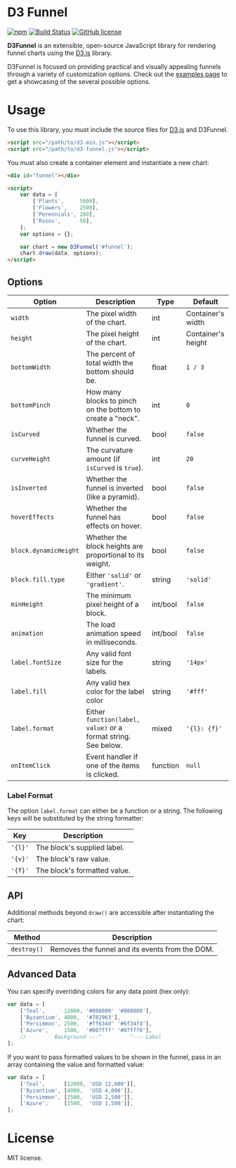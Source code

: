 # D3 Funnel

[![npm](https://img.shields.io/npm/v/d3-funnel.svg?style=flat-square)](https://www.npmjs.com/package/d3-funnel)
[![Build Status](https://img.shields.io/travis/jakezatecky/d3-funnel/master.svg?style=flat-square)](https://travis-ci.org/jakezatecky/d3-funnel)
[![GitHub license](https://img.shields.io/badge/license-MIT-blue.svg?style=flat-square)](https://raw.githubusercontent.com/jakezatecky/d3-funnel/master/LICENSE.txt)

**D3Funnel** is an extensible, open-source JavaScript library for rendering
funnel charts using the [D3.js][d3] library.

D3Funnel is focused on providing practical and visually appealing funnels
through a variety of customization options. Check out the [examples page][examples]
to get a showcasing of the several possible options.

# Usage

To use this library, you must include the source files for [D3.js][d3] and
D3Funnel.

``` html
<script src="/path/to/d3.min.js"></script>
<script src="/path/to/d3-funnel.js"></script>
```

You must also create a container element and instantiate a new chart:

``` html
<div id="funnel"></div>

<script>
    var data = [
        ['Plants',     5000],
        ['Flowers',    2500],
        ['Perennials', 200],
        ['Roses',      50],
    ];
    var options = {};

    var chart = new D3Funnel('#funnel');
    chart.draw(data, options);
</script>
```

## Options

| Option                | Description                                                                 | Type     | Default            |
| --------------------- | --------------------------------------------------------------------------- | -------- | ------------------ |
| `width`               | The pixel width of the chart.                                               | int      | Container's width  |
| `height`              | The pixel height of the chart.                                              | int      | Container's height |
| `bottomWidth`         | The percent of total width the bottom should be.                            | float    | `1 / 3`            |
| `bottomPinch`         | How many blocks to pinch on the bottom to create a "neck".                  | int      | `0`                |
| `isCurved`            | Whether the funnel is curved.                                               | bool     | `false`            |
| `curveHeight`         | The curvature amount (if `isCurved` is `true`).                             | int      | `20`               |
| `isInverted`          | Whether the funnel is inverted (like a pyramid).                            | bool     | `false`            |
| `hoverEffects`        | Whether the funnel has effects on hover.                                    | bool     | `false`            |
| `block.dynamicHeight` | Whether the block heights are proportional to its weight.                   | bool     | `false`            |
| `block.fill.type`     | Either `'solid'` or `'gradient'`.                                           | string   | `'solid'`          |
| `minHeight`           | The minimum pixel height of a block.                                        | int/bool | `false`            |
| `animation`           | The load animation speed in milliseconds.                                   | int/bool | `false`            |
| `label.fontSize`      | Any valid font size for the labels.                                         | string   | `'14px'`           |
| `label.fill`          | Any valid hex color for the label color                                     | string   | `'#fff'`           |
| `label.format`        | Either `function(label, value)` or a format string. See below.              | mixed    | `'{l}: {f}'`       |
| `onItemClick`         | Event handler if one of the items is clicked.                               | function | `null`             |

### Label Format

The option `label.format` can either be a function or a string. The following
keys will be substituted by the string formatter:

| Key     | Description                  |
| ------- | ---------------------------- |
| `'{l}'` | The block's supplied label.  |
| `'{v}'` | The block's raw value.       |
| `'{f}'` | The block's formatted value. |

## API

Additional methods beyond `draw()` are accessible after instantiating the chart:

| Method           | Description                                                                 |
| ---------------- | --------------------------------------------------------------------------- |
| `destroy()`      | Removes the funnel and its events from the DOM.                             |

## Advanced Data

You can specify overriding colors for any data point (hex only):

``` javascript
var data = [
    ['Teal',      12000, '#008080' '#080800'],
    ['Byzantium', 4000,  '#702963'],
    ['Persimmon', 2500,  '#ff634d' '#6f34fd'],
    ['Azure',     1500,  '#007fff' '#07fff0'],
    //         Background ---^         ^--- Label
];
```

If you want to pass formatted values to be shown in the funnel, pass in an array
containing the value and formatted value:

``` javascript
var data = [
    ['Teal',      [12000, 'USD 12,000']],
    ['Byzantium', [4000,  'USD 4,000']],
    ['Persimmon', [2500,  'USD 2,500']],
    ['Azure',     [1500,  'USD 1,500']],
];
```

# License

MIT license.

[d3]: http://d3js.org/
[examples]: http://jakezatecky.github.io/d3-funnel/
